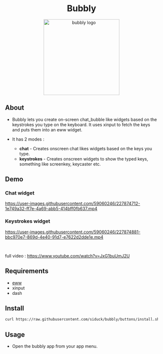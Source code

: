 <div align="center">
 
# Bubbly

 <img src="https://user-images.githubusercontent.com/59060246/219005943-7ae41569-6a29-4585-8dfd-f8016dcf8fd4.svg" width="250" alt="bubbly logo">
 
</div>

## About 

- Bubbly lets you create on-screen chat_bubble like widgets based on the keystrokes you type on the keyboard. It uses xinput to fetch the keys and puts them into an eww widget.

- It has 2 modes :
  - **chat** - Creates onscreen chat likes widgets based on the keys you type.
  - **keystrokes** - Creates onscreen widgets to show the typed keys, something like screenkey, keycaster etc.

## Demo 

### Chat widget

https://user-images.githubusercontent.com/59060246/227874712-1e749a32-ff7e-4a69-abb5-414bff0fb637.mp4

### Keystrokes widget 

https://user-images.githubusercontent.com/59060246/227874881-bbc970e7-869d-4e40-91d7-e7622d2dde1e.mp4

<br/>

full video : https://www.youtube.com/watch?v=JxG1buUmJ2U


## Requirements 

- [eww](https://github.com/elkowar/eww)
- xinput
- dash

## Install

```zsh
curl https://raw.githubusercontent.com/siduck/bubbly/buttons/install.sh | sh
```

## Usage

- Open the bubbly app from your app menu.

